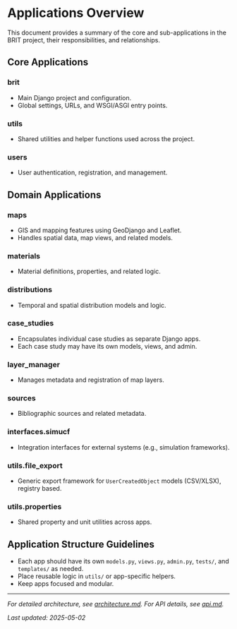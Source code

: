 # Applications Overview

This document provides a summary of the core and sub-applications in the BRIT project, their responsibilities, and relationships.

## Core Applications

### brit
- Main Django project and configuration.
- Global settings, URLs, and WSGI/ASGI entry points.

### utils
- Shared utilities and helper functions used across the project.

### users
- User authentication, registration, and management.

## Domain Applications

### maps
- GIS and mapping features using GeoDjango and Leaflet.
- Handles spatial data, map views, and related models.

### materials
- Material definitions, properties, and related logic.

### distributions
- Temporal and spatial distribution models and logic.

### case_studies
- Encapsulates individual case studies as separate Django apps.
- Each case study may have its own models, views, and admin.

### layer_manager
- Manages metadata and registration of map layers.

### sources
- Bibliographic sources and related metadata.

### interfaces.simucf
- Integration interfaces for external systems (e.g., simulation frameworks).

### utils.file_export
- Generic export framework for `UserCreatedObject` models (CSV/XLSX), registry based.

### utils.properties
- Shared property and unit utilities across apps.

## Application Structure Guidelines
- Each app should have its own `models.py`, `views.py`, `admin.py`, `tests/`, and `templates/` as needed.
- Place reusable logic in `utils/` or app-specific helpers.
- Keep apps focused and modular.

---

*For detailed architecture, see [architecture.md](architecture.md). For API details, see [api.md](api.md).*

_Last updated: 2025-05-02_
